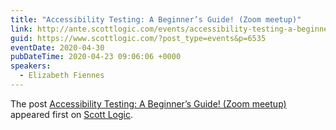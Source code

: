 ```yaml
---
title: "Accessibility Testing: A Beginner’s Guide! (Zoom meetup)"
link: http://ante.scottlogic.com/events/accessibility-testing-a-beginners-guide-zoom-meetup/
guid: https://www.scottlogic.com/?post_type=events&p=6535
eventDate: 2020-04-30
pubDateTime: 2020-04-23 09:06:06 +0000
speakers:
  - Elizabeth Fiennes
---
```


<p>The post <a rel="nofollow" href="http://ante.scottlogic.com/events/accessibility-testing-a-beginners-guide-zoom-meetup/">Accessibility Testing: A Beginner&#8217;s Guide! (Zoom meetup)</a> appeared first on <a rel="nofollow" href="http://ante.scottlogic.com">Scott Logic</a>.</p>